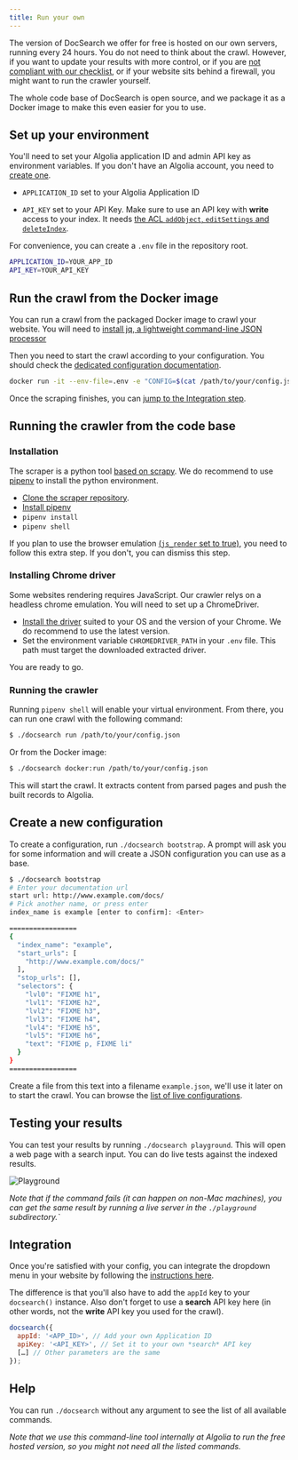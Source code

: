 ```yaml
---
title: Run your own
---
```


The version of DocSearch we offer for free is hosted on our own servers, running
every 24 hours. You do not need to think about the crawl. However, if you want
to update your results with more control, or if you are [not compliant with our
checklist][1], or if your website sits behind a firewall, you might want to run
the crawler yourself.

The whole code base of DocSearch is open source, and we package it as a Docker
image to make this even easier for you to use.

## Set up your environment

You'll need to set your Algolia application ID and admin API key as environment
variables. If you don't have an Algolia account, you need to [create one][2].

- `APPLICATION_ID` set to your Algolia Application ID

- `API_KEY` set to your API Key. Make sure to use an API key with **write**
  access to your index. It needs [the ACL `addObject`, `editSettings` and
  `deleteIndex`][3].

For convenience, you can create a `.env` file in the repository root.

```sh
APPLICATION_ID=YOUR_APP_ID
API_KEY=YOUR_API_KEY
```

## Run the crawl from the Docker image

You can run a crawl from the packaged Docker image to crawl your website. You
will need to [install jq, a lightweight command-line JSON processor][4]

Then you need to start the crawl according to your configuration. You should
check the [dedicated configuration documentation][5].

```sh
docker run -it --env-file=.env -e "CONFIG=$(cat /path/to/your/config.json | jq -r tostring)" algolia/docsearch-scraper
```

Once the scraping finishes, you can [jump to the Integration step][6].

## Running the crawler from the code base

### Installation

The scraper is a python tool [based on scrapy][7]. We do recommend to use
[pipenv][8] to install the python environment.

- [Clone the scraper repository][9].
- [Install pipenv][10]
- `pipenv install`
- `pipenv shell`

If you plan to use the browser emulation [(`js_render` set to true)][11], you
need to follow this extra step. If you don't, you can dismiss this step.

### Installing Chrome driver

Some websites rendering requires JavaScript. Our crawler relys on a headless
chrome emulation. You will need to set up a ChromeDriver.

- [Install the driver][12] suited to your OS and the version of your Chrome. We
  do recommend to use the latest version.
- Set the environment variable `CHROMEDRIVER_PATH` in your `.env` file. This
  path must target the downloaded extracted driver.

You are ready to go.

### Running the crawler

Running `pipenv shell` will enable your virtual environment. From there, you can
run one crawl with the following command:

```sh
$ ./docsearch run /path/to/your/config.json
```

Or from the Docker image:

```sh
$ ./docsearch docker:run /path/to/your/config.json
```

This will start the crawl. It extracts content from parsed pages and push the
built records to Algolia.

## Create a new configuration

To create a configuration, run `./docsearch bootstrap`. A prompt will ask you
for some information and will create a JSON configuration you can use as a base.

```sh
$ ./docsearch bootstrap
# Enter your documentation url
start url: http://www.example.com/docs/
# Pick another name, or press enter
index_name is example [enter to confirm]: <Enter>

=================
{
  "index_name": "example",
  "start_urls": [
    "http://www.example.com/docs/"
  ],
  "stop_urls": [],
  "selectors": {
    "lvl0": "FIXME h1",
    "lvl1": "FIXME h2",
    "lvl2": "FIXME h3",
    "lvl3": "FIXME h4",
    "lvl4": "FIXME h5",
    "lvl5": "FIXME h6",
    "text": "FIXME p, FIXME li"
  }
}
=================
```

Create a file from this text into a filename `example.json`, we'll use it later
on to start the crawl. You can browse the [list of live configurations][13].

## Testing your results

You can test your results by running `./docsearch playground`. This will open a
web page with a search input. You can do live tests against the indexed results.

<img src="https://docsearch.algolia.com/img/assets/playground.png" alt="Playground"/>

_Note that if the command fails (it can happen on non-Mac machines), you can get
the same result by running a live server in the `./playground` subdirectory.\`_

## Integration

Once you're satisfied with your config, you can integrate the dropdown menu in
your website by following the [instructions here][14].

The difference is that you'll also have to add the `appId` key to your
`docsearch()` instance. Also don't forget to use a **search** API key here (in
other words, not the **write** API key you used for the crawl).

```javascript
docsearch({
  appId: '<APP_ID>', // Add your own Application ID
  apiKey: '<API_KEY>', // Set it to your own *search* API key
  […] // Other parameters are the same
});
```

## Help

You can run `./docsearch` without any argument to see the list of all available
commands.

_Note that we use this command-line tool internally at Algolia to run the free
hosted version, so you might not need all the listed commands._

[1]: who-can-apply.md
[2]: https://www.algolia.com/pricing
[3]: https://www.algolia.com/doc/guides/security/api-keys/#acl
[4]: https://github.com/stedolan/jq/wiki/Installation
[5]: config-file.md
[6]: #integration
[7]: https://scrapy.org/
[8]: https://github.com/pypa/pipenv
[9]: https://github.com/algolia/docsearch-scraper
[10]: https://pipenv.readthedocs.io/en/latest/install/#installing-pipenv
[11]: config-file.md
[12]: http://chromedriver.chromium.org/getting-started
[13]: https://github.com/algolia/docsearch-configs/tree/master/configs
[14]: dropdown.md
